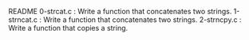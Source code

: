 README
0-strcat.c : Write a function that concatenates two strings.
1-strncat.c : Write a function that concatenates two strings.
2-strncpy.c : Write a function that copies a string.
